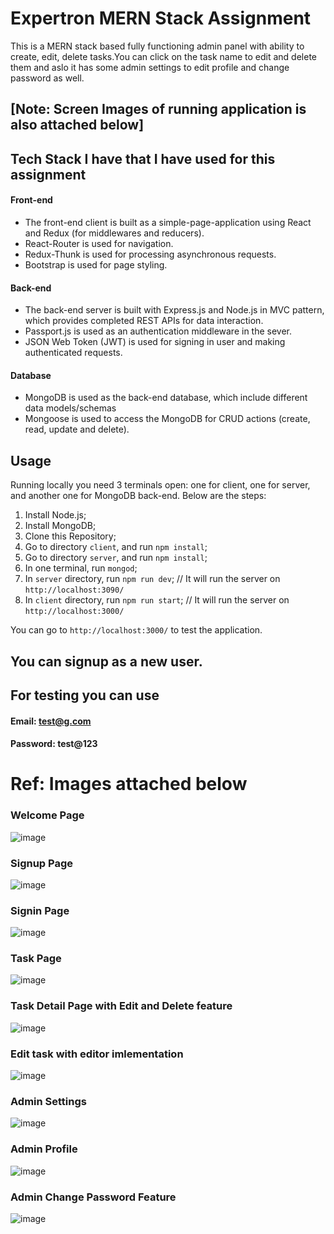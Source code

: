 # Expertron MERN Stack Assignment 

This is a MERN stack based fully functioning admin panel with ability to create, edit, delete tasks.You can click on the task name to edit and delete them and aslo it has some admin settings to edit profile and change password as well. 

## [Note: Screen Images of running application is also attached below]


## Tech Stack I have that I have used for this assignment

#### Front-end

* The front-end client is built as a simple-page-application using React and Redux (for middlewares and reducers).
* React-Router is used for navigation.
* Redux-Thunk is used for processing asynchronous requests.
* Bootstrap is used for page styling.

#### Back-end

* The back-end server is built with Express.js and Node.js in MVC pattern, which provides completed REST APIs for data interaction.
* Passport.js is used as an authentication middleware in the sever.
* JSON Web Token (JWT) is used for signing in user and making authenticated requests.

#### Database

* MongoDB is used as the back-end database, which include different data models/schemas
* Mongoose is used to access the MongoDB for CRUD actions (create, read, update and delete).

## Usage

Running locally you need 3 terminals open: one for client, one for server, and another one for MongoDB back-end. Below are the steps:

1. Install Node.js;
2. Install MongoDB;
3. Clone this Repository;
4. Go to directory `client`, and run `npm install`;
5. Go to directory `server`, and run `npm install`;
6. In one terminal, run `mongod`;
7. In `server` directory, run `npm run dev`; // It will run the server on `http://localhost:3090/`
8. In `client` directory, run `npm run start`; // It will run the server on `http://localhost:3000/`

You can go to `http://localhost:3000/` to test the application.

## You can signup as a new user.

## For testing you can use

#### Email: test@g.com
#### Password: test@123

# Ref: Images attached below

### Welcome Page
![image](https://user-images.githubusercontent.com/42492660/111233248-a7f02a80-8612-11eb-9f42-54248c37eb29.png)

### Signup Page
![image](https://user-images.githubusercontent.com/42492660/111232800-da4d5800-8611-11eb-8c39-d85410a8eb2d.png)

### Signin Page
![image](https://user-images.githubusercontent.com/42492660/111232908-fc46da80-8611-11eb-900d-a49a1322988f.png)

### Task Page
![image](https://user-images.githubusercontent.com/42492660/111232932-0cf75080-8612-11eb-8c96-aecbc697a1a3.png)

### Task Detail Page with Edit and Delete feature
![image](https://user-images.githubusercontent.com/42492660/111232984-28faf200-8612-11eb-91d4-7774984cc9ca.png)

### Edit task with editor imlementation
![image](https://user-images.githubusercontent.com/42492660/111233057-48921a80-8612-11eb-88e7-82aa56c8e751.png)

### Admin Settings
![image](https://user-images.githubusercontent.com/42492660/111233135-6a8b9d00-8612-11eb-93a2-0eeed0225b41.png)

### Admin Profile

![image](https://user-images.githubusercontent.com/42492660/111233366-dec64080-8612-11eb-90c1-7d511e5a727b.png)

### Admin Change Password Feature

![image](https://user-images.githubusercontent.com/42492660/111233387-e71e7b80-8612-11eb-9e24-e536a3f61671.png)


